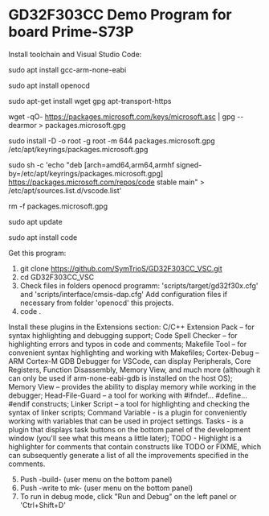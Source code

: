 # GD32F303CC Demo Program for board Prime-S73P

Install toolchain and Visual Studio Code:

sudo apt install gcc-arm-none-eabi

sudo apt install openocd

sudo apt-get install wget gpg apt-transport-https

wget -qO- https://packages.microsoft.com/keys/microsoft.asc | gpg --dearmor > packages.microsoft.gpg

sudo install -D -o root -g root -m 644 packages.microsoft.gpg /etc/apt/keyrings/packages.microsoft.gpg

sudo sh -c 'echo "deb [arch=amd64,arm64,armhf signed-by=/etc/apt/keyrings/packages.microsoft.gpg] https://packages.microsoft.com/repos/code stable main" > /etc/apt/sources.list.d/vscode.list'

rm -f packages.microsoft.gpg

sudo apt update

sudo apt install code


Get this program:

1.  git clone https://github.com/SymTrioS/GD32F303CC_VSC.git
2.  cd GD32F303CC_VSC
3.  Check files in folders openocd programm: 'scripts/target/gd32f30x.cfg' and 'scripts/interface/cmsis-dap.cfg'
    Add configuration files if necessary from folder 'openocd' this projects.
4.  code .

Install these plugins in the Extensions section:
C/C++ Extension Pack – for syntax highlighting and debugging support;
Code Spell Checker – for highlighting errors and typos in code and comments;
Makefile Tool – for convenient syntax highlighting and working with Makefiles;
Cortex-Debug – ARM Cortex-M GDB Debugger for VSCode, can display Peripherals, Core Registers, Function Disassembly, Memory View, and much more (although it can only be used if arm-none-eabi-gdb is installed on the host OS);
Memory View – provides the ability to display memory while working in the debugger;
Head-File-Guard – a tool for working with #ifndef… #define… #endif constructs;
Linker Script – a tool for highlighting and checking the syntax of linker scripts;
Command Variable - is a plugin for conveniently working with variables that can be used in project settings.
Tasks - is a plugin that displays task buttons on the bottom panel of the development window (you'll see what this means a little later);
TODO - Highlight is a highlighter for comments that contain constructs like TODO or FIXME, which can subsequently generate a list of all the improvements specified in the comments.

5.  Push -build-       (user menu on the bottom panel)
6.  Push -write to mk- (user menu on the bottom panel)
7.  To run in debug mode, click "Run and Debug" on the left panel or 'Ctrl+Shift+D'
